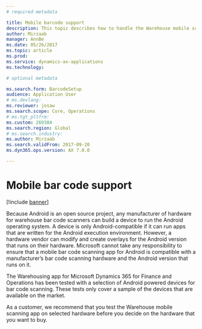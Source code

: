 ```yaml
---
# required metadata

title: Mobile barcode support
description: This topic describes how to handle the Warehouse mobile scanning app on Android-compatible devices.
author: Mirzaab
manager: AnnBe
ms.date: 05/26/2017
ms.topic: article
ms.prod: 
ms.service: dynamics-ax-applications
ms.technology: 

# optional metadata

ms.search.form: BarcodeSetup  
audience: Application User
# ms.devlang: 
ms.reviewer: josaw
ms.search.scope: Core, Operations
# ms.tgt_pltfrm: 
ms.custom: 269384
ms.search.region: Global
# ms.search.industry: 
ms.author: Mirzaab
ms.search.validFrom: 2017-09-20
ms.dyn365.ops.version: AX 7.0.0

---
```


# Mobile bar code support

[!include [banner](../includes/banner.md)]

Because Android is an open source project, any manufacturer of hardware for warehouse bar code scanners can build a device to run the Android operating system. A device is only Android-compatible if it can run apps that are written for the Android execution environment.
However, a hardware vendor can modify and create overlays for the Android version that runs on their hardware. Microsoft cannot take any responsibility to ensure that a mobile bar code scanning app for Android is compatible with a manufacturer’s bar code scanning hardware and the Android version that runs on it. 

The Warehousing app for Microsoft Dynamics 365 for Finance and Operations has been tested with a selection of Android powered devices for bar code scanning. These tests only cover a sample of the devices that are available on the market.

As a customer, we recommend that you test the Warehouse mobile scanning app on selected hardware before you decide on the hardware that you want to buy.

